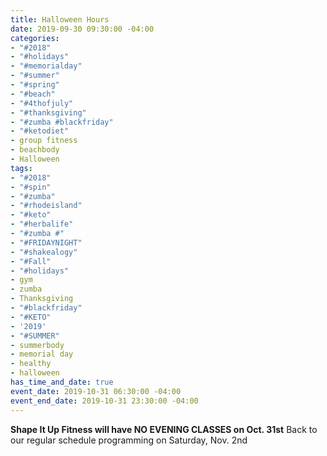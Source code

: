 ```yaml
---
title: Halloween Hours
date: 2019-09-30 09:30:00 -04:00
categories:
- "#2018"
- "#holidays"
- "#memorialday"
- "#summer"
- "#spring"
- "#beach"
- "#4thofjuly"
- "#thanksgiving"
- "#zumba #blackfriday"
- "#ketodiet"
- group fitness
- beachbody
- Halloween
tags:
- "#2018"
- "#spin"
- "#zumba"
- "#rhodeisland"
- "#keto"
- "#herbalife"
- "#zumba #"
- "#FRIDAYNIGHT"
- "#shakealogy"
- "#Fall"
- "#holidays"
- gym
- zumba
- Thanksgiving
- "#blackfriday"
- "#KETO"
- '2019'
- "#SUMMER"
- summerbody
- memorial day
- healthy
- halloween
has_time_and_date: true
event_date: 2019-10-31 06:30:00 -04:00
event_end_date: 2019-10-31 23:30:00 -04:00
---
```


**Shape It Up Fitness will have NO EVENING CLASSES on Oct. 31st**
Back to our regular schedule programming on Saturday, Nov. 2nd